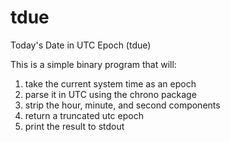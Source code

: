 # tdue

Today's Date in UTC Epoch (tdue)

This is a simple binary program that will:

1. take the current system time as an epoch
2. parse it in UTC using the chrono package
3. strip the hour, minute, and second components
4. return a truncated utc epoch
5. print the result to stdout

